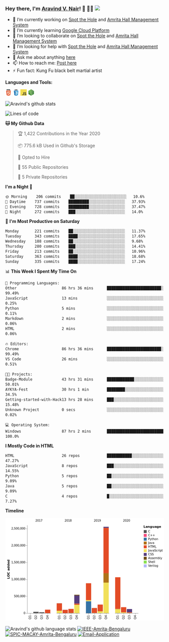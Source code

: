 ### Hey there, I'm [Aravind V. Nair](https://AravindVNair99.github.io)! 👋 👨‍💻 ![](https://komarev.com/ghpvc/?username=AravindVNair99&label=Views)

- 🔭 I’m currently working on [Spot the Hole](https://github.com/AravindVNair99/Spot-the-Hole) and [Amrita Hall Management System](https://github.com/AravindVNair99/Hall-Management-System)
- 🌱 I’m currently learning [Google Cloud Platform](https://cloud.google.com)
- 👯 I’m looking to collaborate on [Spot the Hole](https://github.com/AravindVNair99/Spot-the-Hole) and [Amrita Hall Management System](https://github.com/AravindVNair99/Hall-Management-System)
- 🤔 I’m looking for help with [Spot the Hole](https://github.com/AravindVNair99/Spot-the-Hole) and [Amrita Hall Management System](https://github.com/AravindVNair99/Hall-Management-System)
- 💬 Ask me about anything [here](https://github.com/AravindVNair99/AravindVNair99/issues)
- 📫 How to reach me: [Post here](https://github.com/AravindVNair99/AravindVNair99/issues)
- ⚡ Fun fact: Kung Fu black belt martial artist

**Languages and Tools:**

<code><img height="20px" src="https://raw.githubusercontent.com/github/explore/80688e429a7d4ef2fca1e82350fe8e3517d3494d/topics/html/html.png"></code>
<code><img height="20px" src="https://raw.githubusercontent.com/github/explore/80688e429a7d4ef2fca1e82350fe8e3517d3494d/topics/css/css.png"></code>
<code><img height="20px" src="https://raw.githubusercontent.com/github/explore/80688e429a7d4ef2fca1e82350fe8e3517d3494d/topics/javascript/javascript.png"></code>
<code><img height="20px" src="https://raw.githubusercontent.com/github/explore/80688e429a7d4ef2fca1e82350fe8e3517d3494d/topics/nodejs/nodejs.png"></code>

![Aravind's github stats](https://github-readme-stats.vercel.app/api?username=AravindVNair99&show_icons=true&include_all_commits=true&count_private=true)

<!--START_SECTION:waka-->
![Lines of code](https://img.shields.io/badge/From%20Hello%20World%20I%27ve%20Written-106.3%20million%20lines%20of%20code-blue)

**🐱 My Github Data** 

> 🏆 1,422 Contributions in the Year 2020
 > 
> 📦 775.6 kB Used in Github's Storage 
 > 
> 💼 Opted to Hire
 > 
> 📜 55 Public Repositories
 > 
> 🔑 5 Private Repositories 

**I'm a Night 🦉** 

```text
🌞 Morning    206 commits    ██░░░░░░░░░░░░░░░░░░░░░░░   10.6% 
🌆 Daytime    737 commits    █████████░░░░░░░░░░░░░░░░   37.93% 
🌃 Evening    728 commits    █████████░░░░░░░░░░░░░░░░   37.47% 
🌙 Night      272 commits    ███░░░░░░░░░░░░░░░░░░░░░░   14.0%

```
📅 **I'm Most Productive on Saturday** 

```text
Monday       221 commits    ██░░░░░░░░░░░░░░░░░░░░░░░   11.37% 
Tuesday      343 commits    ████░░░░░░░░░░░░░░░░░░░░░   17.65% 
Wednesday    188 commits    ██░░░░░░░░░░░░░░░░░░░░░░░   9.68% 
Thursday     280 commits    ███░░░░░░░░░░░░░░░░░░░░░░   14.41% 
Friday       213 commits    ██░░░░░░░░░░░░░░░░░░░░░░░   10.96% 
Saturday     363 commits    ████░░░░░░░░░░░░░░░░░░░░░   18.68% 
Sunday       335 commits    ████░░░░░░░░░░░░░░░░░░░░░   17.24%

```


📊 **This Week I Spent My Time On** 

```text
💬 Programming Languages: 
Other                    86 hrs 36 mins      ████████████████████████░   99.49% 
JavaScript               13 mins             ░░░░░░░░░░░░░░░░░░░░░░░░░   0.25% 
Python                   5 mins              ░░░░░░░░░░░░░░░░░░░░░░░░░   0.11% 
Markdown                 2 mins              ░░░░░░░░░░░░░░░░░░░░░░░░░   0.06% 
HTML                     2 mins              ░░░░░░░░░░░░░░░░░░░░░░░░░   0.06%

🔥 Editors: 
Chrome                   86 hrs 36 mins      ████████████████████████░   99.49% 
VS Code                  26 mins             ░░░░░░░░░░░░░░░░░░░░░░░░░   0.51%

🐱‍💻 Projects: 
Badge-Module             43 hrs 31 mins      ████████████░░░░░░░░░░░░░   50.01% 
AYKYA-Fest               30 hrs 1 min        ████████░░░░░░░░░░░░░░░░░   34.5% 
Getting-started-with-Hack13 hrs 28 mins      ███░░░░░░░░░░░░░░░░░░░░░░   15.48% 
Unknown Project          0 secs              ░░░░░░░░░░░░░░░░░░░░░░░░░   0.02%

💻 Operating System: 
Windows                  87 hrs 2 mins       █████████████████████████   100.0%

```

**I Mostly Code in HTML** 

```text
HTML                     26 repos            ███████████░░░░░░░░░░░░░░   47.27% 
JavaScript               8 repos             ███░░░░░░░░░░░░░░░░░░░░░░   14.55% 
Python                   5 repos             ██░░░░░░░░░░░░░░░░░░░░░░░   9.09% 
Java                     5 repos             ██░░░░░░░░░░░░░░░░░░░░░░░   9.09% 
C                        4 repos             █░░░░░░░░░░░░░░░░░░░░░░░░   7.27%

```


**Timeline**

![Chart not found](https://github.com/aravindvnair99/aravindvnair99/blob/master/charts/bar_graph.png) 


<!--END_SECTION:waka-->
![Aravind's github language stats](https://github-readme-stats.vercel.app/api/top-langs/?username=AravindVNair99&layout=compact)
[![IEEE-Amrita-Bengaluru](https://github-readme-stats.vercel.app/api/pin/?username=AravindVNair99&repo=IEEE-Amrita-Bengaluru)](https://github.com/AravindVNair99/IEEE-Amrita-Bengaluru)
[![SPIC-MACAY-Amrita-Bengaluru](https://github-readme-stats.vercel.app/api/pin/?username=AravindVNair99&repo=SPIC-MACAY-Amrita-Bengaluru)](https://github.com/AravindVNair99/SPIC-MACAY-Amrita-Bengaluru)
[![Email-Application](https://github-readme-stats.vercel.app/api/pin/?username=AravindVNair99&repo=Email-Application)](https://github.com/AravindVNair99/Email-Application)

<!--
<p align="center">
<a href="https://buymeacoffee.com/AravindVNair99" target="_blank"><img src="https://cdn.buymeacoffee.com/buttons/arial-blue.png" alt="Buy Aravind A Coffee" height="40" width="170" ></a>
</p>
-->
